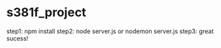 # s381f_project

step1: npm install
step2: node server.js or nodemon server.js
step3: great sucess!
